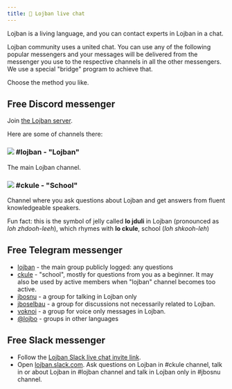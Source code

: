 ```yaml
---
title: 💬 Lojban live chat
---
```


Lojban is a living language, and you can contact experts in Lojban in a chat.

Lojban community uses a united chat. You can use any of the following popular messengers and your messages will be delivered from the messenger you use to the respective channels in all the other messengers. We use a special "bridge" program to achieve that.

Choose the method you like.

## Free Discord messenger
Join [the Lojban server](https://discord.gg/BVm4EYR).

Here are some of channels there:

### ![](https://github.com/La-Lojban/suho-pixra-pe-la-jbotcan/blob/master/logo-24.png?raw=true) #lojban - "Lojban"
The main Lojban channel.

### ![](https://github.com/La-Lojban/suho-pixra-pe-la-jbotcan/blob/master/jduli-24.png?raw=true) #ckule - "School"
Channel where you ask questions about Lojban and get answers from fluent knowledgeable speakers.

Fun fact: this is the symbol of jelly called **lo jduli** in Lojban (pronounced as *loh zhdooh-leeh*), which rhymes with **lo ckule**, school (*loh shkooh-leh*)

## Free Telegram messenger
* [lojban](https://t.me/joinchat/BLVsYz3hCF8mCAb6fzW1Rw) - the main group publicly logged: any questions
* [ckule](https://t.me/joinchat/BLVsYz4hC9ulWahupDLovA) - "school", mostly for questions from you as a beginner. It may also be used by active members when "lojban" channel becomes too active.
* [jbosnu](https://t.me/joinchat/BLVsYz20Boixl0xN-0TrPw) - a group for talking in Lojban only
* [jboselbau](https://t.me/joinchat/CJYorT2ma6UVfhb9YThEqw) - a group for discussions not necessarily related to Lojban.
* [voknoi](https://t.me/joinchat/IA5__x1TXTaLH2sKyOvMQg) - a group for voice only messages in Lojban.
* [@lojbo](https://t.me/lojbo) - groups in other languages

## Free Slack messenger
* Follow the [Lojban Slack live chat invite link](https://join.slack.com/t/lojban/shared_invite/zt-k3s96tvq-4mtkvG0ZlW2rFIwTPb4rIg).
* Open [lojban.slack.com](https://lojban.slack.com).
Ask questions on Lojban in #ckule channel, talk in or about Lojban in #lojban channel and talk in Lojban only in #jbosnu channel.

<!-- ## Matrix network (Riot messenger and others)

* [lojban](https://matrix.to/#/#freenode_#lojban:matrix.org) - the main group publicly logged: any questions
* [ckule](https://matrix.to/#/#freenode_#ckule:matrix.org) - "school", mostly for questions from you as a beginner. It may also be used by active members when "lojban" channel becomes too active.
* [jbosnu](https://matrix.to/#/#freenode_#jbosnu:matrix.org) - a group for talking in Lojban only
* [jboselbau](https://matrix.to/#/#freenode_##jboselbau:matrix.org) - a group for discussions not necessarily related to Lojban. -->
